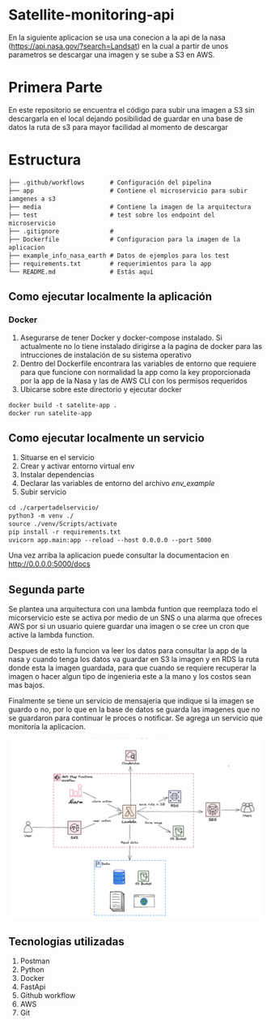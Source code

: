# Satellite-monitoring-api


En la siguiente aplicacion se usa una conecion a la api de la nasa (https://api.nasa.gov/?search=Landsat)
en la cual a partir de unos parametros se descargar una imagen y se sube a S3 en AWS.

# Primera Parte

En este repositorio se encuentra el código para subir una imagen a S3 sin descargarla en el local
dejando posibilidad de guardar en una base de datos la ruta de s3 para mayor facilidad al momento de descargar


# Estructura

````
├── .github/workflows       # Configuración del pipelina
├── app                     # Contiene el microservicio para subir iamgenes a s3
├── media                   # Contiene la imagen de la arquitectura 
├── test                    # test sobre los endpoint del microservicio
├── .gitignore              # 
├── Dockerfile              # Configuracion para la imagen de la aplicacion
├── example_info_nasa_earth # Datos de ejemplos para los test
├── requirements.txt        # requerimientos para la app
└── README.md               # Estás aquí
````


## Como ejecutar localmente la aplicación 

### Docker
1. Asegurarse de tener Docker y docker-compose instalado. Si actualmente no lo tiene instalado dirigirse
   a la pagina de docker para las intrucciones de instalación de su sistema operativo
2. Dentro del Dockerfile encontrara las variables de entorno que requiere para que funcione con normalidad la app
como la key proporcionada por la app de la Nasa y las de AWS CLI con los permisos requeridos
3. Ubicarse sobre este directorio y ejecutar docker

```shell
docker build -t satelite-app .
docker run satelite-app
```
## Como ejecutar localmente un servicio

1. Situarse en el servicio 
2. Crear y activar entorno virtual env
3. Instalar dependencias
4. Declarar las variables de entorno del archivo *env_example*
5. Subir servicio
```
cd ./carpertadelservicio/
python3 -m venv ./
source ./venv/Scripts/activate
pip install -r requirements.txt
uvicorn app.main:app --reload --host 0.0.0.0 --port 5000
```

Una vez arriba la aplicacion puede consultar la documentacion en 
http://0.0.0.0:5000/docs


## Segunda parte

Se plantea una arquitectura con una lambda funtion que reemplaza todo el micorservicio
este se activa por medio de un SNS o una alarma que ofreces AWS por si un usuario quiere guardar una 
imagen o se cree un cron que active la lambda function.

Despues de esto la funcion va leer los datos para consultar la app de la nasa y cuando tenga los datos
va guardar en S3 la imagen y en RDS la ruta donde esta la imagen guardada, para que cuando se requiere recuperar la imagen
o hacer algun tipo de ingenieria este a la mano y los costos sean mas bajos.

Finalmente se tiene un servicio de mensajeria que indique si la imagen se guardo o no, por lo que en la base de datos
se guarda las imagenes que no se guardaron para continuar le proces o notificar. Se agrega un servicio que monitoria la 
aplicacion.


![alt text](media/arquitecture_awslambda.png)

## Tecnologias utilizadas
1. Postman
2. Python
3. Docker
4. FastApi
5. Github workflow
6. AWS
7. Git


